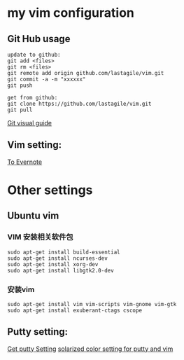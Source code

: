 my vim configuration
===================================



Git Hub usage
----------------------------------
    update to github:
    git add <files>
    git rm <files>
    git remote add origin github.com/lastagile/vim.git
    git commit -a -m "xxxxxx"
    git push

    get from github:
    git clone https://github.com/lastagile/vim.git
    git pull
[Git visual guide](http://marklodato.github.io/visual-git-guide/index-en.html)

Vim setting:
----------------------------------
[To Evernote](http://www.evernote.com/shard/s73/sh/b4ee9bb5-34d5-41f2-aad1-cce4a463a01a/649b0610a8598938eac60b1607b2d456)<br />


Other settings
===================================
Ubuntu vim
---------------------------------
### VIM 安装相关软件包
    sudo apt-get install build-essential
    sudo apt-get install ncurses-dev
    sudo apt-get install xorg-dev
    sudo apt-get install libgtk2.0-dev
### 安装vim
    sudo apt-get install vim vim-scripts vim-gnome vim-gtk
    sudo apt-get install exuberant-ctags cscope
 
Putty setting:
----------------------------------------
[Get putty Setting](http://blog.csdn.net/pan_tian/article/details/8111390)
[solarized color setting for putty and vim](https://github.com/brantb?tab=repositories)

